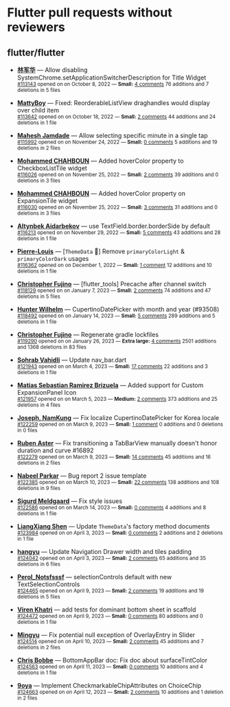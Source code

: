 # Flutter pull requests without reviewers

## flutter/flutter

* **[林军华](https://github.com/JunhuaLin)** &mdash; Allow disabling SystemChrome.setApplicationSwitcherDescription for Title Widget<br />
    <sub>[#113143](https://github.com/flutter/flutter/pull/113143) opened on on October 8, 2022 &mdash; **Small:** [4 comments](https://github.com/flutter/flutter/pull/113143) 76 additions and 7 deletions in 5 files</sub><br />

* **[MattyBoy](https://github.com/MattyBoy4444)** &mdash; Fixed: ReorderableListView draghandles would display over child item<br />
    <sub>[#113642](https://github.com/flutter/flutter/pull/113642) opened on on October 18, 2022 &mdash; **Small:** [2 comments](https://github.com/flutter/flutter/pull/113642) 44 additions and 24 deletions in 1 file</sub><br />

* **[Mahesh Jamdade](https://github.com/maheshmnj)** &mdash; Allow selecting specific minute in a single tap<br />
    <sub>[#115992](https://github.com/flutter/flutter/pull/115992) opened on on November 24, 2022 &mdash; **Small:** [0 comments](https://github.com/flutter/flutter/pull/115992) 5 additions and 19 deletions in 2 files</sub><br />

* **[Mohammed  CHAHBOUN](https://github.com/M97Chahboun)** &mdash; Added hoverColor property to CheckboxListTile widget<br />
    <sub>[#116026](https://github.com/flutter/flutter/pull/116026) opened on on November 25, 2022 &mdash; **Small:** [2 comments](https://github.com/flutter/flutter/pull/116026) 39 additions and 0 deletions in 3 files</sub><br />

* **[Mohammed  CHAHBOUN](https://github.com/M97Chahboun)** &mdash; Added hoverColor property on ExpansionTile widget<br />
    <sub>[#116030](https://github.com/flutter/flutter/pull/116030) opened on on November 25, 2022 &mdash; **Small:** [3 comments](https://github.com/flutter/flutter/pull/116030) 31 additions and 0 deletions in 3 files</sub><br />

* **[Altynbek Aidarbekov](https://github.com/altynbek132)** &mdash; use TextField.border.borderSide by default<br />
    <sub>[#116213](https://github.com/flutter/flutter/pull/116213) opened on on November 29, 2022 &mdash; **Small:** [5 comments](https://github.com/flutter/flutter/pull/116213) 43 additions and 28 deletions in 1 file</sub><br />

* **[Pierre-Louis](https://github.com/guidezpl)** &mdash; [`ThemeData` 🧹] Remove `primaryColorLight` & `primaryColorDark` usages<br />
    <sub>[#116362](https://github.com/flutter/flutter/pull/116362) opened on on December 1, 2022 &mdash; **Small:** [1 comment](https://github.com/flutter/flutter/pull/116362) 12 additions and 10 deletions in 1 file</sub><br />

* **[Christopher Fujino](https://github.com/christopherfujino)** &mdash; [flutter_tools] Precache after channel switch<br />
    <sub>[#118129](https://github.com/flutter/flutter/pull/118129) opened on on January 7, 2023 &mdash; **Small:** [2 comments](https://github.com/flutter/flutter/pull/118129) 74 additions and 47 deletions in 5 files</sub><br />

* **[Hunter Wilhelm](https://github.com/hunterwilhelm)** &mdash; CupertinoDatePicker with month and year (#93508)<br />
    <sub>[#118492](https://github.com/flutter/flutter/pull/118492) opened on on January 14, 2023 &mdash; **Small:** [5 comments](https://github.com/flutter/flutter/pull/118492) 289 additions and 5 deletions in 1 file</sub><br />

* **[Christopher Fujino](https://github.com/christopherfujino)** &mdash; Regenerate gradle lockfiles<br />
    <sub>[#119290](https://github.com/flutter/flutter/pull/119290) opened on on January 26, 2023 &mdash; **Extra large:** [4 comments](https://github.com/flutter/flutter/pull/119290) 2501 additions and 1368 deletions in 83 files</sub><br />

* **[Sohrab Vahidli](https://github.com/sohrabonline)** &mdash; Update nav_bar.dart<br />
    <sub>[#121943](https://github.com/flutter/flutter/pull/121943) opened on on March 4, 2023 &mdash; **Small:** [17 comments](https://github.com/flutter/flutter/pull/121943) 22 additions and 3 deletions in 1 file</sub><br />

* **[Matias Sebastian Ramirez Brizuela](https://github.com/ramirezsebas)** &mdash; Added support for Custom ExpansionPanel Icon<br />
    <sub>[#121957](https://github.com/flutter/flutter/pull/121957) opened on on March 5, 2023 &mdash; **Medium:** [2 comments](https://github.com/flutter/flutter/pull/121957) 373 additions and 25 deletions in 4 files</sub><br />

* **[Joseph, NamKung](https://github.com/JosephNK)** &mdash; Fix localize CupertinoDatePicker for Korea locale<br />
    <sub>[#122259](https://github.com/flutter/flutter/pull/122259) opened on on March 9, 2023 &mdash; **Small:** [1 comment](https://github.com/flutter/flutter/pull/122259) 0 additions and 0 deletions in 0 files</sub><br />

* **[Ruben Aster](https://github.com/rubenaster)** &mdash; Fix transitioning a TabBarView manually doesn't honor duration and curve #16892<br />
    <sub>[#122279](https://github.com/flutter/flutter/pull/122279) opened on on March 9, 2023 &mdash; **Small:** [14 comments](https://github.com/flutter/flutter/pull/122279) 45 additions and 16 deletions in 2 files</sub><br />

* **[Nabeel Parkar](https://github.com/exaby73)** &mdash; Bug report 2 issue template<br />
    <sub>[#122385](https://github.com/flutter/flutter/pull/122385) opened on on March 10, 2023 &mdash; **Small:** [22 comments](https://github.com/flutter/flutter/pull/122385) 138 additions and 108 deletions in 9 files</sub><br />

* **[Sigurd Meldgaard](https://github.com/sigurdm)** &mdash; Fix style issues<br />
    <sub>[#122586](https://github.com/flutter/flutter/pull/122586) opened on on March 14, 2023 &mdash; **Small:** [0 comments](https://github.com/flutter/flutter/pull/122586) 4 additions and 8 deletions in 1 file</sub><br />

* **[LiangXiang Shen](https://github.com/kj415j45)** &mdash; Update `ThemeData`'s factory method documents<br />
    <sub>[#123984](https://github.com/flutter/flutter/pull/123984) opened on on April 3, 2023 &mdash; **Small:** [0 comments](https://github.com/flutter/flutter/pull/123984) 2 additions and 2 deletions in 1 file</sub><br />

* **[hangyu](https://github.com/hangyujin)** &mdash; Update Navigation Drawer width and tiles padding<br />
    <sub>[#124042](https://github.com/flutter/flutter/pull/124042) opened on on April 3, 2023 &mdash; **Small:** [2 comments](https://github.com/flutter/flutter/pull/124042) 65 additions and 35 deletions in 6 files</sub><br />

* **[Perol_Notsfsssf](https://github.com/Notsfsssf)** &mdash;  selectionControls default with new TextSelectionControls<br />
    <sub>[#124465](https://github.com/flutter/flutter/pull/124465) opened on on April 9, 2023 &mdash; **Small:** [2 comments](https://github.com/flutter/flutter/pull/124465) 19 additions and 19 deletions in 5 files</sub><br />

* **[Viren Khatri](https://github.com/werainkhatri)** &mdash; add tests for dominant bottom sheet in scaffold<br />
    <sub>[#124472](https://github.com/flutter/flutter/pull/124472) opened on on April 9, 2023 &mdash; **Small:** [0 comments](https://github.com/flutter/flutter/pull/124472) 80 additions and 0 deletions in 1 file</sub><br />

* **[Mingyu](https://github.com/liumcse)** &mdash; Fix potential null exception of OverlayEntry in Slider<br />
    <sub>[#124514](https://github.com/flutter/flutter/pull/124514) opened on on April 10, 2023 &mdash; **Small:** [2 comments](https://github.com/flutter/flutter/pull/124514) 45 additions and 7 deletions in 2 files</sub><br />

* **[Chris Bobbe](https://github.com/chrisbobbe)** &mdash; BottomAppBar doc: Fix doc about surfaceTintColor<br />
    <sub>[#124563](https://github.com/flutter/flutter/pull/124563) opened on on April 11, 2023 &mdash; **Small:** [0 comments](https://github.com/flutter/flutter/pull/124563) 10 additions and 4 deletions in 1 file</sub><br />

* **[9oya](https://github.com/9oya)** &mdash; Implement CheckmarkableChipAttributes on ChoiceChip<br />
    <sub>[#124663](https://github.com/flutter/flutter/pull/124663) opened on on April 12, 2023 &mdash; **Small:** [2 comments](https://github.com/flutter/flutter/pull/124663) 10 additions and 1 deletion in 2 files</sub><br />

